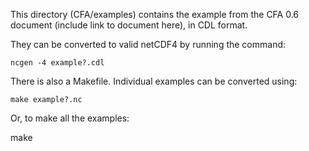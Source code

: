 This directory (CFA/examples) contains the example from the CFA 0.6 document
(include link to document here), in CDL format.  

They can be converted to valid netCDF4 by running the command:

    ncgen -4 example?.cdl

There is also a Makefile.  Individual examples can be converted using:

    make example?.nc

Or, to make all the examples:

   make
